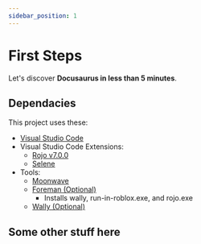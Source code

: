 ```yaml
---
sidebar_position: 1
---
```


# First Steps

Let's discover **Docusaurus in less than 5 minutes**.

## Dependacies

This project uses these:
- [Visual Studio Code](https://code.visualstudio.com/)
- Visual Studio Code Extensions:
    - [Rojo v7.0.0](https://rojo.space/)
    - [Selene](https://marketplace.visualstudio.com/items?itemName=Kampfkarren.selene-vscode)
- Tools:
    - [Moonwave](https://upliftgames.github.io/moonwave/)
    - [Foreman (Optional)](https://github.com/Roblox/foreman)
        - Installs wally, run-in-roblox.exe, and rojo.exe
    - [Wally (Optional)](https://github.com/UpliftGames/wally)

## Some other stuff here